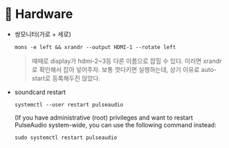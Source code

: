# 󰏢 Hardware


- 쌍모니터(가로 + 세로)

  `mons -e left && xrandr --output HDMI-1 --rotate left`

  > 때때로 display가 hdmi-2~3등 다른 이름으로 잡힐 수 있다. 이러면 xrandr로 확인해서 잡아 넣어주자.
  > 보통 껏다키면 실행하는데, 상기 이유로 auto-start로 등록해두진 않았다.

- soundcard restart

  `systemctl --user restart pulseaudio`

  (If you have administrative (root) privileges and want to restart PulseAudio system-wide, you can use the following command instead:

  `sudo systemctl restart pulseaudio`


